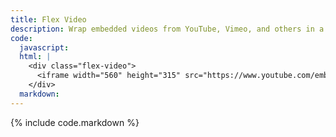 ```yaml
---
title: Flex Video
description: Wrap embedded videos from YouTube, Vimeo, and others in a flex video container to ensure they maintain the correct aspect ratio regardless of screen size.
code:
  javascript:
  html: |
    <div class="flex-video">
      <iframe width="560" height="315" src="https://www.youtube.com/embed/3LsZDunGF0s" frameborder="0" allowfullscreen></iframe>
    </div>
  markdown:
---
```

{% include code.markdown %}
